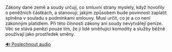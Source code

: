 
Zákony dané země a soudy určují, co smluvní strany myslely, když hovořily o peněžních částkách, a stanovují, jakým způsobem bude povinnost zaplatit splněna v souladu s podmínkami smlouvy. Musí určit, co je a co není zákonným platidlem. Při této činnosti zákony ani soudy nevytvářejí peníze. Věc se stává penězi pouze tím, že ji lidé směňující komodity a služby běžně používají jako prostředek směny.

[🔊 Poslechnout audio](/data/7-paragraphs/audio/chapter_155/para_003-Zkony-dan-zem-a-soudy-uruj-co-smluvn-strany.mp3)
